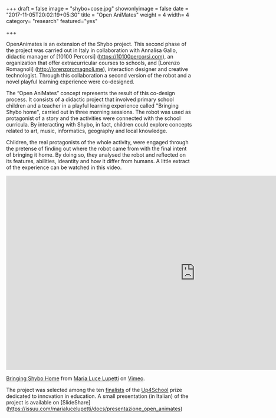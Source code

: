 +++
draft = false
image = "shybo+cose.jpg"
showonlyimage = false
date = "2017-11-05T20:02:19+05:30"
title = "Open AniMates"
weight = 4
width= 4
category= "research"
featured="yes"

+++

OpenAnimates is an extension of the Shybo project. This second phase of the project was carried out in Italy in collaboration with Annalisa Gallo, didactic manager of [10100 Percorsi] (https://10100percorsi.com), an organization that offer extracurricular courses to schools, and [Lorenzo Romagnoli] (http://lorenzoromagnoli.me), interaction designer and creative technologist.
Through this collaboration a second version of the robot and a novel playful learning experience were co-designed.

The “Open AniMates” concept represents the result of this co-design process.
It consists of a didactic project that involved primary school children and a teacher in a playful learning experience called "Bringing Shybo home", carried out in three morning sessions.
The robot was used as protagonist of a story and the activities were connected with the school curricula. By interacting with Shybo, in fact, children could explore concepts related to art, music, informatics, geography and local knowledge.

Children, the real protagonists of the whole activity, were engaged through the pretense of finding out where the robot came from with the final intent of bringing it home. By doing so, they analysed the robot and reflected on its features, abilities, ideantity and how it differ from humans. A little extract of the experience can be watched in this video.

<iframe src="https://player.vimeo.com/video/251611253" width="1024" height="526" frameborder="0" webkitallowfullscreen mozallowfullscreen allowfullscreen></iframe>
<p><a href="https://vimeo.com/251611253">Bringing Shybo Home</a> from <a href="https://vimeo.com/user66117537">Maria Luce Lupetti</a> on <a href="https://vimeo.com">Vimeo</a>.</p>

The project was selected among the ten [finalists](http://www.fondazioneagnelli.it/wp-content/uploads/2017/12/Up-4-School-I-10-progetti-finalisti.pdf) of the [Up4School](http://up4school.talentgarden.org) prize dedicated to innovation in education. A small presentation (in Italian) of the project is available on [SlideShare] (https://issuu.com/marialucelupetti/docs/presentazione_open_animates)
